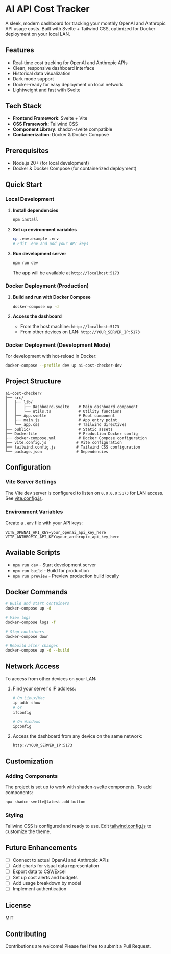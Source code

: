 # AI API Cost Tracker

A sleek, modern dashboard for tracking your monthly OpenAI and Anthropic API usage costs. Built with Svelte + Tailwind CSS, optimized for Docker deployment on your local LAN.

## Features

- Real-time cost tracking for OpenAI and Anthropic APIs
- Clean, responsive dashboard interface
- Historical data visualization
- Dark mode support
- Docker-ready for easy deployment on local network
- Lightweight and fast with Svelte

## Tech Stack

- **Frontend Framework**: Svelte + Vite
- **CSS Framework**: Tailwind CSS
- **Component Library**: shadcn-svelte compatible
- **Containerization**: Docker & Docker Compose

## Prerequisites

- Node.js 20+ (for local development)
- Docker & Docker Compose (for containerized deployment)

## Quick Start

### Local Development

1. **Install dependencies**
   ```bash
   npm install
   ```

2. **Set up environment variables**
   ```bash
   cp .env.example .env
   # Edit .env and add your API keys
   ```

3. **Run development server**
   ```bash
   npm run dev
   ```

   The app will be available at `http://localhost:5173`

### Docker Deployment (Production)

1. **Build and run with Docker Compose**
   ```bash
   docker-compose up -d
   ```

2. **Access the dashboard**
   - From the host machine: `http://localhost:5173`
   - From other devices on LAN: `http://YOUR_SERVER_IP:5173`

### Docker Deployment (Development Mode)

For development with hot-reload in Docker:

```bash
docker-compose --profile dev up ai-cost-checker-dev
```

## Project Structure

```
ai-cost-checker/
├── src/
│   ├── lib/
│   │   ├── Dashboard.svelte    # Main dashboard component
│   │   └── utils.ts            # Utility functions
│   ├── App.svelte              # Root component
│   ├── main.js                 # App entry point
│   └── app.css                 # Tailwind directives
├── public/                     # Static assets
├── Dockerfile                  # Production Docker config
├── docker-compose.yml          # Docker Compose configuration
├── vite.config.js             # Vite configuration
├── tailwind.config.js         # Tailwind CSS configuration
└── package.json               # Dependencies
```

## Configuration

### Vite Server Settings

The Vite dev server is configured to listen on `0.0.0.0:5173` for LAN access. See [vite.config.js](vite.config.js#L8-L11).

### Environment Variables

Create a `.env` file with your API keys:

```env
VITE_OPENAI_API_KEY=your_openai_api_key_here
VITE_ANTHROPIC_API_KEY=your_anthropic_api_key_here
```

## Available Scripts

- `npm run dev` - Start development server
- `npm run build` - Build for production
- `npm run preview` - Preview production build locally

## Docker Commands

```bash
# Build and start containers
docker-compose up -d

# View logs
docker-compose logs -f

# Stop containers
docker-compose down

# Rebuild after changes
docker-compose up -d --build
```

## Network Access

To access from other devices on your LAN:

1. Find your server's IP address:
   ```bash
   # On Linux/Mac
   ip addr show
   # or
   ifconfig

   # On Windows
   ipconfig
   ```

2. Access the dashboard from any device on the same network:
   ```
   http://YOUR_SERVER_IP:5173
   ```

## Customization

### Adding Components

The project is set up to work with shadcn-svelte components. To add components:

```bash
npx shadcn-svelte@latest add button
```

### Styling

Tailwind CSS is configured and ready to use. Edit [tailwind.config.js](tailwind.config.js) to customize the theme.

## Future Enhancements

- [ ] Connect to actual OpenAI and Anthropic APIs
- [ ] Add charts for visual data representation
- [ ] Export data to CSV/Excel
- [ ] Set up cost alerts and budgets
- [ ] Add usage breakdown by model
- [ ] Implement authentication

## License

MIT

## Contributing

Contributions are welcome! Please feel free to submit a Pull Request.
